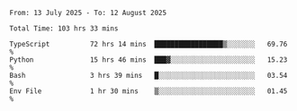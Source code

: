 <!--START_SECTION:waka-->

```abap
From: 13 July 2025 - To: 12 August 2025

Total Time: 103 hrs 33 mins

TypeScript          72 hrs 14 mins  █████████████████▒░░░░░░░   69.76 %
Python              15 hrs 46 mins  ███▓░░░░░░░░░░░░░░░░░░░░░   15.23 %
Bash                3 hrs 39 mins   █░░░░░░░░░░░░░░░░░░░░░░░░   03.54 %
Env File            1 hr 30 mins    ▒░░░░░░░░░░░░░░░░░░░░░░░░   01.45 %
```

<!--END_SECTION:waka-->
